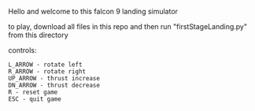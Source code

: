 Hello and welcome to this falcon 9 landing simulator

to play, download all files in this repo and then run "firstStageLanding.py"
from this directory

controls:

    L_ARROW - rotate left
    R_ARROW - rotate right
    UP_ARROW - thrust increase
    DN_ARROW - thrust decrease
    R - reset game
    ESC - quit game